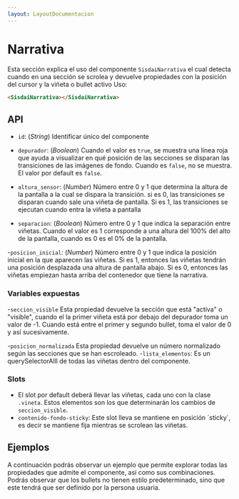 ```yaml
---
layout: LayoutDocumentacion
---
```


# Narrativa

Esta sección explica el uso del componente `SisdaiNarrativa` el cual detecta cuando en una sección se scrolea y devuelve propiedades con la posición del cursor y la viñeta o bullet activo
Uso:

```html
<SisdaiNarrativa></SisdaiNarrativa>
```

<section id="api">

## API

- `id`: (_String_) Identificar único del componente

- `depurador`: (_Boolean_) Cuando el valor es `true`, se muestra una línea roja que ayuda a visualizar en qué posición de las secciones se disparan las transiciones de las imágenes de fondo. Cuando es `false`, no se muestra. El valor por default es `false`.
- `altura_sensor`: (_Number_) Número entre 0 y 1 que determina la altura de la pantalla a la cual se dispara la transición. si es 0, las transiciones se disparan cuando sale una viñeta de pantalla. Si es 1, las transiciones se ejecutan cuando entra la viñeta a pantalla

- `separacion`: (_Boolean_) Número entre 0 y 1 que indica la separación entre viñetas. Cuando el valor es 1 corresponde a una altura del 100% del alto de la pantalla, cuando es 0 es el 0% de la pantalla.

-`posicion_inicial`: (_Number_) Número entre 0 y 1 que indica la posición inicial en la que aparecen las viñetas. Si es 1, entonces las viñetas tendrán una posición desplazada una altura de pantalla abajo. Si es 0, entonces las viñetas empiezan hasta arriba del contenedor que tiene la narrativa.

### Variables expuestas

-`seccion_visible` Esta propiedad devuelve la sección que está "activa" o "visible", cuando el la primer viñeta está por debajo del depurador toma un valor de -1. Cuando está entre el primer y segundo bullet, toma el valor de 0 y así sucesivamente.

-`posicion_normalizada` Esta propiedad devuelve un número normalizado según las secciones que se han escroleado. -`lista_elementos`: Es un querySelectorAlll de todas las viñetas dentro del componente.

### Slots

- El slot por default deberá llevar las viñetas, cada uno con la clase `.vineta`. Estos elementos son los que determinarán los cambios de `seccion_visible`.
- `contenido-fondo-sticky`: Este slot lleva se mantiene en posición ´sticky´, es decir se mantiene fija mientras se scrolean las viñetas.

</section>

<section id="ejemplos">

## Ejemplos

A continuación podrás observar un ejemplo que permite explorar todas las propiedades que admite el componente, así como sus combinaciones. Podrás observar que los bullets no tienen estilo predeterminado, sino que este tendrá que ser definido por la persona usuaria.
<utils-ejemplo-doc ruta="narrativa/basico.vue"/>

</section>
